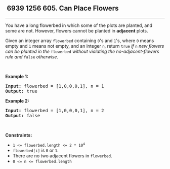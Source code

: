<h2> 6939 1256
605. Can Place Flowers</h2><hr><div bis_skin_checked="1"><p>You have a long flowerbed in which some of the plots are planted, and some are not. However, flowers cannot be planted in <strong>adjacent</strong> plots.</p>

<p>Given an integer array <code>flowerbed</code> containing <code>0</code>'s and <code>1</code>'s, where <code>0</code> means empty and <code>1</code> means not empty, and an integer <code>n</code>, return <code>true</code>&nbsp;<em>if</em> <code>n</code> <em>new flowers can be planted in the</em> <code>flowerbed</code> <em>without violating the no-adjacent-flowers rule and</em> <code>false</code> <em>otherwise</em>.</p>

<p>&nbsp;</p>
<p><strong class="example">Example 1:</strong></p>
<pre><strong>Input:</strong> flowerbed = [1,0,0,0,1], n = 1
<strong>Output:</strong> true
</pre><p><strong class="example">Example 2:</strong></p>
<pre><strong>Input:</strong> flowerbed = [1,0,0,0,1], n = 2
<strong>Output:</strong> false
</pre>
<p>&nbsp;</p>
<p><strong>Constraints:</strong></p>

<ul>
	<li><code>1 &lt;= flowerbed.length &lt;= 2 * 10<sup>4</sup></code></li>
	<li><code>flowerbed[i]</code> is <code>0</code> or <code>1</code>.</li>
	<li>There are no two adjacent flowers in <code>flowerbed</code>.</li>
	<li><code>0 &lt;= n &lt;= flowerbed.length</code></li>
</ul>
</div>